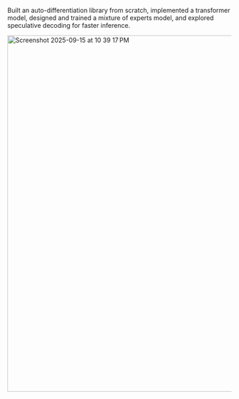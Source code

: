 Built an auto-differentiation library from scratch, implemented a transformer model, designed and trained a mixture of experts model, and explored speculative decoding for faster inference.

<img width="800" alt="Screenshot 2025-09-15 at 10 39 17 PM" src="https://github.com/user-attachments/assets/572d6cb0-38bb-45ef-ae34-9306ddddc582" />
